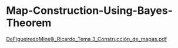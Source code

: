 # Map-Construction-Using-Bayes-Theorem


[DeFigueiredoMinelli_Ricardo_Tema 3_Construcción_de_mapas.pdf](https://github.com/minelli31/Map-Construction-Using-Bayes-Theorem/files/9635130/DeFigueiredoMinelli_Ricardo_Tema.3_Construccion_de_mapas.pdf)
